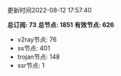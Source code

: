 更新时间2022-08-12 17:57:40

**总订阅: 73**
**总节点: 1851**
**有效节点: 626**
- v2ray节点: 76
- ss节点: 401
- trojan节点: 148
- ssr节点: 1
